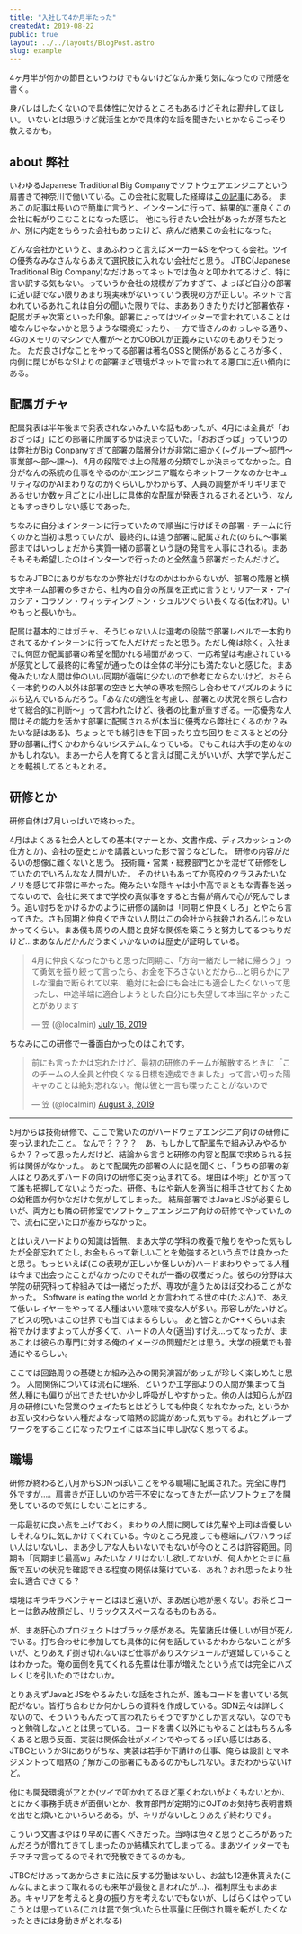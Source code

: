 ```yaml
---
title: "入社して4か月半たった"
createdAt: 2019-08-22
public: true
layout: ../../layouts/BlogPost.astro
slug: example
---
```


4ヶ月半が何かの節目というわけでもないけどなんか乗り気になったので所感を書く。

身バレはしたくないので具体性に欠けるところもあるけどそれは勘弁してほしい。
いないとは思うけど就活生とかで具体的な話を聞きたいとかならこっそり教えるかも。

## about 弊社
いわゆるJapanese Traditional Big Companyでソフトウェアエンジニアという肩書きで神奈川で働いている。この会社に就職した経緯は[この記事](https://localmin.github.io/posts/job-hunt2018/)にある。
まあこの記事は長いので簡単に言うと、インターンに行って、結果的に運良くこの会社に転がりこむことになった感じ。
他にも行きたい会社があったが落ちたとか、別に内定をもらった会社もあったけど、病んだ結果この会社になった。

どんな会社かというと、まあふわっと言えばメーカー&SIをやってる会社。ツイの優秀なみなさんならあえて選択肢に入れない会社だと思う。
JTBC(Japanese Traditional Big Company)なだけあってネットでは色々と叩かれてるけど、特に言い訳する気もない。っていうか会社の規模がデカすぎて、よっぽど自分の部署に近い話でない限りあまり現実味がないっていう表現の方が正しい。ネットで言われているあれこれは自分の聞いた限りでは、まあありきたりだけど部署依存・配属ガチャ次第といった印象。部署によってはツイッターで言われていることは嘘なんじゃないかと思うような環境だったり、一方で皆さんのおっしゃる通り、4Gのメモリのマシンで人権が〜とかCOBOLが正義みたいなのもありそうだった。
ただ良さげなことをやってる部署は著名OSSと関係があるところが多く、内側に閉じがちなSIよりの部署ほど環境がネットで言われてる悪口に近い傾向にある。

## 配属ガチャ
配属発表は半年後まで発表されないみたいな話もあったが、4月には全員が「おおざっぱ」にどの部署に所属するかは決まっていた。「おおざっぱ」っていうのは弊社がBig Conpanyすぎて部署の階層分けが非常に細かく(~グループ〜部門〜事業部〜部〜課〜)、4月の段階では上の階層の分類でしか決まってなかった。自分がなんの系統の仕事をやるのか(エンジニア職ならネットワークなのかセキュリティなのかAIまわりなのか)ぐらいしかわからず、人員の調整がギリギリまであるせいか数ヶ月ごとに小出しに具体的な配属が発表されるされるという、なんともすっきりしない感じであった。

ちなみに自分はインターンに行っていたので順当に行けばその部署・チームに行くのかと当初は思っていたが、最終的には違う部署に配属された(のちに〜事業部まではいっしょだから実質一緒の部署という謎の発言を人事にされる)。まあそもそも希望したのはインターンで行ったのと全然違う部署だったんだけど。

ちなみJTBCにありがちなのか弊社だけなのかはわからないが、部署の階層と横文字ネーム部署の多さから、社内の自分の所属を正式に言うとリリアーヌ・アイカシア・コラソン・ウィッティングトン・シュルツぐらい長くなる(伝われ)。いやもっと長いかも。

配属は基本的にはガチャ、そうじゃない人は選考の段階で部署レベルで一本釣りされてるかインターンに行ってた人だけだったと思う。ただし俺は除く。入社までに何回か配属部署の希望を聞かれる場面があって、一応希望は考慮されているが感覚として最終的に希望が通ったのは全体の半分にも満たないと感じた。まあ俺みたいな人間は仲のいい同期が極端に少ないので参考にならないけど。おそらく一本釣りの人以外は部署の空きと大学の専攻を照らし合わせてパズルのようにぶち込んでいるんだろう。「あなたの適性を考慮し、部署との状況を照らし合わせて総合的に判断〜」って言われたけど、後者の比重が重すぎる。一応優秀な人間はその能力を活かす部署に配属されるが(本当に優秀なら弊社にくるのか？みたいな話はある)、ちょっとでも線引きを下回ったり立ち回りをミスるとどの分野の部署に行くかわからないシステムになっている。でもこれは大手の定めなのかもしれない。まあ一から人を育てると言えば聞こえがいいが、大学で学んだことを軽視してるともとれる。

## 研修とか
研修自体は7月いっぱいで終わった。

4月はよくある社会人としての基本(マナーとか、文書作成、ディスカッションの仕方とか)、会社の歴史とかを講義といった形で習うなどした。
研修の内容がだるいの想像に難くないと思う。 技術職・営業・総務部門とかを混ぜて研修をしていたのでいろんなな人間がいた。
そのせいもあってか高校のクラスみたいなノリを感じて非常に辛かった。俺みたいな隠キャは小中高でまともな青春を送ってないので、会社に来てまで学校の真似事をすると古傷が痛んで心が死んでしまう。追い討ちをかけるかのように研修の講師は「同期と仲良くしろ」とやたら言ってきた。さも同期と仲良くできない人間はこの会社から抹殺されるんじゃないかってくらい。まあ僕も周りの人間と良好な関係を築こうと努力してるつもりだけど…まあなんだかんだうまくいかないのは歴史が証明している。

<blockquote class="twitter-tweet"><p lang="ja" dir="ltr">4月に仲良くなったかもと思った同期に、「方向一緒だし一緒に帰ろう」って勇気を振り絞って言ったら、お金を下ろさないとだから…と明らかにアレな理由で断られて以来、絶対に社会にも会社にも適合したくないって思ったし、中途半端に適合しようとした自分にも失望して本当に辛かったことがあります</p>&mdash; 笠 (@localmin) <a href="https://twitter.com/localmin/status/1151138664988073984?ref_src=twsrc%5Etfw">July 16, 2019</a></blockquote> <script async src="https://platform.twitter.com/widgets.js" charset="utf-8"></script>
ちなみにこの研修で一番面白かったのはこれです。

<blockquote class="twitter-tweet"><p lang="ja" dir="ltr">前にも言ったかは忘れたけど、最初の研修のチームが解散するときに「このチームの人全員と仲良くなる目標を達成できました」って言い切った陽キャのことは絶対忘れない。俺は彼と一言も喋ったことがないので</p>&mdash; 笠 (@localmin) <a href="https://twitter.com/localmin/status/1157577633611145217?ref_src=twsrc%5Etfw">August 3, 2019</a></blockquote> <script async src="https://platform.twitter.com/widgets.js" charset="utf-8"></script>

---
5月からは技術研修で、ここで驚いたのがハードウェアエンジニア向けの研修に突っ込まれたこと。
なんで？？？？　あ、もしかして配属先で組み込みやるからか？？って思ったんだけど、結論から言うと研修の内容と配属で求められる技術は関係がなかった。
あとで配属先の部署の人に話を聞くと、「うちの部署の新人はとりあえずハードの向けの研修に突っ込まれてる。理由は不明」とか言ってて誰も把握してないようだった。研修、もはや新人を適当に相手させておくための幼稚園か何かなだけな気がしてしまった。
結局部署ではJavaとJSが必要らしいが、両方とも隣の研修室でソフトウェアエンジニア向けの研修でやっていたので、流石に空いた口が塞がらなかった。

とはいえハードよりの知識は皆無、まあ大学の学科の教養で触りをやった気もしたが全部忘れてたし, お金もらって新しいことを勉強するという点では良かったと思う。もっといえば(この表現が正しいか怪しいが)ハードまわりやってる人種は今まで出会ったことがなかったのでそれが一番の収穫だった。彼らの分野は大学院の研究科って枠組みでは一緒だったが、専攻が違うためほぼ交わることがなかった。
Software is eating the world とか言われてる世の中(たぶん)で、あえて低いレイヤーをやってる人種はいい意味で変な人が多い。形容しがたいけど。アビスの呪いはこの世界でも当てはまるらしい。
あと皆CとかC++くらいは余裕でかけますよって人が多くて、ハードの人々(適当)すげえ…ってなったが、まあこれは彼らの専門に対する俺のイメージの問題だとは思う。大学の授業でも普通にやるらしい。

ここでは回路周りの基礎とか組み込みの開発演習があったが珍しく楽しめたと思う。
人間関係については流石に理系、というか工学部よりの人間が集まって当然人種にも偏りが出てきたせいか少し呼吸がしやすかった。他の人は知らんが四月の研修にいた営業のウェイたちとはどうしても仲良くなれなかった, というかお互い交わらない人種だよなって暗黙の認識があった気もする。おれとグループワークをすることになったウェイには本当に申し訳なく思ってるよ。

## 職場
研修が終わると八月からSDNっぽいことをやる職場に配属された。完全に専門外ですが…。肩書きが正しいのか若干不安になってきたが一応ソフトウェアを開発しているので気にしないことにする。

一応最初に良い点を上げておく。まわりの人間に関しては先輩や上司は皆優しいしそれなりに気にかけてくれている。今のところ見渡しても極端にパワハラっぽい人はいないし、まあ少しアな人もいないでもないが今のところは許容範囲。同期も「同期まじ最高w」みたいなノリはないし欲してないが、何人かとたまに昼飯で互いの状況を確認できる程度の関係は築けている、あれ？おれ思ったより社会に適合できてる？

環境はキラキラベンチャーとはほど遠いが、まあ居心地が悪くない。お茶とコーヒーは飲み放題だし、リラックススペースなるものもある。

が、まあ肝心のプロジェクトはブラック感がある。先輩諸氏は優しいが目が死んでいる。打ち合わせに参加しても具体的に何を話しているかわからないことが多いが、とりあえず捌き切れないほど仕事がありスケジュールが遅延していることはわかった。俺の面倒を見てくれる先輩は仕事が増えたという点では完全にハズレくじを引いたのではないか。

とりあえずJavaとJSをやるみたいな話をされたが、誰もコードを書いている気配がない。皆打ち合わせか何かしらの資料を作成している。SDN云々は詳しくないので、そういうもんだって言われたらそうですかとしか言えない。なのでもっと勉強しないととは思っている。コードを書く以外にもやることはもちろん多くあると思う反面、実装は関係会社がメインでやってるっぽい感じはある。JTBCというかSIにありがちな、実装は若手か下請けの仕事、俺らは設計とマネジメントって暗黙の了解がこの部署にもあるのかもしれない。まだわからないけど。

他にも開発環境がアとか(ツイで叩かれてるほど悪くわないがよくもないとか)、とにかく事務手続きが面倒いとか、教育部門が定期的にOJTのお気持ち表明書類を出せと煩いとかいろいろある。が、キリがないしとりあえず終わりです。

こういう文書はやはり早めに書くべきだった。当時は色々と思うところがあったんだろうが慣れてきてしまったのか結構忘れてしまってる。まあツイッターでもチマチマ言ってるのでそれで発散できてるのかも。

JTBCだけあってあからさまに法に反する労働はないし、お盆も12連休貰えた(こんなにまとまって取れるのも来年が最後と言われたが…)、福利厚生もまあまあ。キャリアを考えると身の振り方を考えないでもないが、しばらくはやっていこうとは思っている(これは罠で気づいたら仕事量に圧倒され職を転がしたくなったときには身動きがとれなる)
